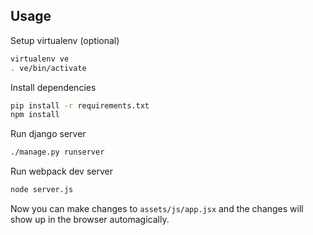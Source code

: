 ## Usage

Setup virtualenv (optional)

```bash
virtualenv ve
. ve/bin/activate
```

Install dependencies

```bash
pip install -r requirements.txt
npm install
```

Run django server

```bash
./manage.py runserver
```

Run webpack dev server

```bash
node server.js
```

Now you can make changes to `assets/js/app.jsx` and the changes will show up in the browser automagically.
